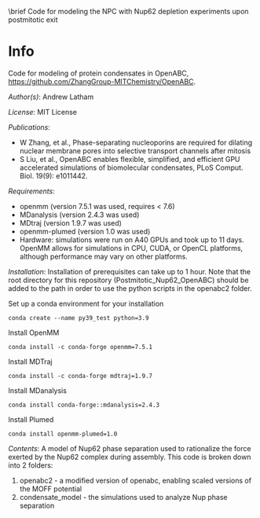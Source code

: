 \brief Code for modeling the NPC with Nup62 depletion experiments upon postmitotic exit

# Info
Code for modeling of protein condensates in OpenABC, https://github.com/ZhangGroup-MITChemistry/OpenABC.

_Author(s)_: Andrew Latham

_License_: MIT License

_Publications_:
- W Zhang, et al., Phase-separating nucleoporins are required for dilating nuclear membrane pores into selective transport channels after mitosis
- S Liu, et al., OpenABC enables flexible, simplified, and efficient GPU accelerated simulations of biomolecular condensates, PLoS Comput. Biol. 19(9): e1011442. 

_Requirements_:
- openmm (version 7.5.1 was used, requires < 7.6)
- MDanalysis (version 2.4.3 was used)
- MDtraj (version 1.9.7 was used)
- openmm-plumed (version 1.0 was used)
- Hardware: simulations were run on A40 GPUs and took up to 11 days. OpenMM allows for simulations in CPU, CUDA, or OpenCL platforms, although performance may vary on other platforms.

_Installation_:
Installation of prerequisites can take up to 1 hour. Note that the root directory for this repository (Postmitotic_Nup62_OpenABC) should be added to the path in order to use the python scripts in the openabc2 folder.

Set up a conda environment for your installation
```
conda create --name py39_test python=3.9
```

Install OpenMM
```
conda install -c conda-forge openmm=7.5.1
```

Install MDTraj
```
conda install -c conda-forge mdtraj=1.9.7
```

Install MDanalysis
```
conda install conda-forge::mdanalysis=2.4.3
```

Install Plumed
```
conda install openmm-plumed=1.0
```

_Contents_:
A model of Nup62 phase separation used to rationalize the force exerted by the Nup62 complex during assembly. This code is broken down into 2 folders:
1. openabc2 - a modified version of openabc, enabling scaled versions of the MOFF potential
2. condensate_model - the simulations used to analyze Nup phase separation
